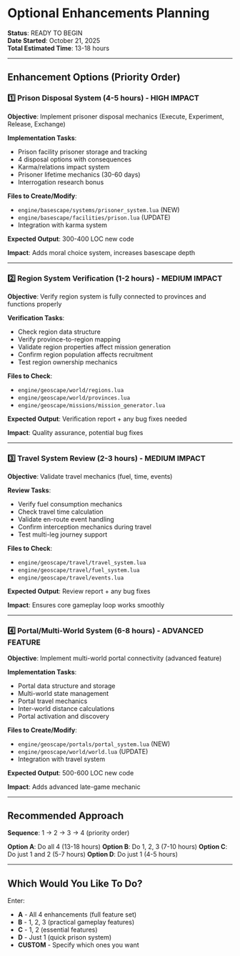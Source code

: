 # Optional Enhancements Planning

**Status**: READY TO BEGIN  
**Date Started**: October 21, 2025  
**Total Estimated Time**: 13-18 hours

---

## Enhancement Options (Priority Order)

### 1️⃣ Prison Disposal System (4-5 hours) - HIGH IMPACT

**Objective**: Implement prisoner disposal mechanics (Execute, Experiment, Release, Exchange)

**Implementation Tasks**:
- Prison facility prisoner storage and tracking
- 4 disposal options with consequences
- Karma/relations impact system
- Prisoner lifetime mechanics (30-60 days)
- Interrogation research bonus

**Files to Create/Modify**:
- `engine/basescape/systems/prisoner_system.lua` (NEW)
- `engine/basescape/facilities/prison.lua` (UPDATE)
- Integration with karma system

**Expected Output**: 300-400 LOC new code

**Impact**: Adds moral choice system, increases basescape depth

---

### 2️⃣ Region System Verification (1-2 hours) - MEDIUM IMPACT

**Objective**: Verify region system is fully connected to provinces and functions properly

**Verification Tasks**:
- Check region data structure
- Verify province-to-region mapping
- Validate region properties affect mission generation
- Confirm region population affects recruitment
- Test region ownership mechanics

**Files to Check**:
- `engine/geoscape/world/regions.lua`
- `engine/geoscape/world/provinces.lua`
- `engine/geoscape/missions/mission_generator.lua`

**Expected Output**: Verification report + any bug fixes needed

**Impact**: Quality assurance, potential bug fixes

---

### 3️⃣ Travel System Review (2-3 hours) - MEDIUM IMPACT

**Objective**: Validate travel mechanics (fuel, time, events)

**Review Tasks**:
- Verify fuel consumption mechanics
- Check travel time calculation
- Validate en-route event handling
- Confirm interception mechanics during travel
- Test multi-leg journey support

**Files to Check**:
- `engine/geoscape/travel/travel_system.lua`
- `engine/geoscape/travel/fuel_system.lua`
- `engine/geoscape/travel/events.lua`

**Expected Output**: Review report + any bug fixes

**Impact**: Ensures core gameplay loop works smoothly

---

### 4️⃣ Portal/Multi-World System (6-8 hours) - ADVANCED FEATURE

**Objective**: Implement multi-world portal connectivity (advanced feature)

**Implementation Tasks**:
- Portal data structure and storage
- Multi-world state management
- Portal travel mechanics
- Inter-world distance calculations
- Portal activation and discovery

**Files to Create/Modify**:
- `engine/geoscape/portals/portal_system.lua` (NEW)
- `engine/geoscape/world/world.lua` (UPDATE)
- Integration with travel system

**Expected Output**: 500-600 LOC new code

**Impact**: Adds advanced late-game mechanic

---

## Recommended Approach

**Sequence**: 1 → 2 → 3 → 4 (priority order)

**Option A**: Do all 4 (13-18 hours)
**Option B**: Do 1, 2, 3 (7-10 hours)
**Option C**: Do just 1 and 2 (5-7 hours)
**Option D**: Do just 1 (4-5 hours)

---

## Which Would You Like To Do?

Enter:
- **A** - All 4 enhancements (full feature set)
- **B** - 1, 2, 3 (practical gameplay features)
- **C** - 1, 2 (essential features)
- **D** - Just 1 (quick prison system)
- **CUSTOM** - Specify which ones you want
